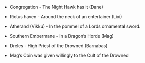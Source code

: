- Congregation - The Night Hawk has it (Dane)
- Rictus haven - Around the neck of an entertainer (Lixi)
- Atherand (Vikku) - In the pommel of a Lords ornamental sword.
- Southern Embermane - In a Dragon’s Horde (Mag)
- Dreles - High Priest of the Drowned (Barnabas)


- Mag’s Coin was given willingly to the Cult of the Drowned
